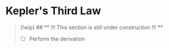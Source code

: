 # Kepler's Third Law

> [!wip] ## ** !!! This section is still under construction !!! **
> - [ ] Perform the derivation

<!-- Wakker section 6.4 -->